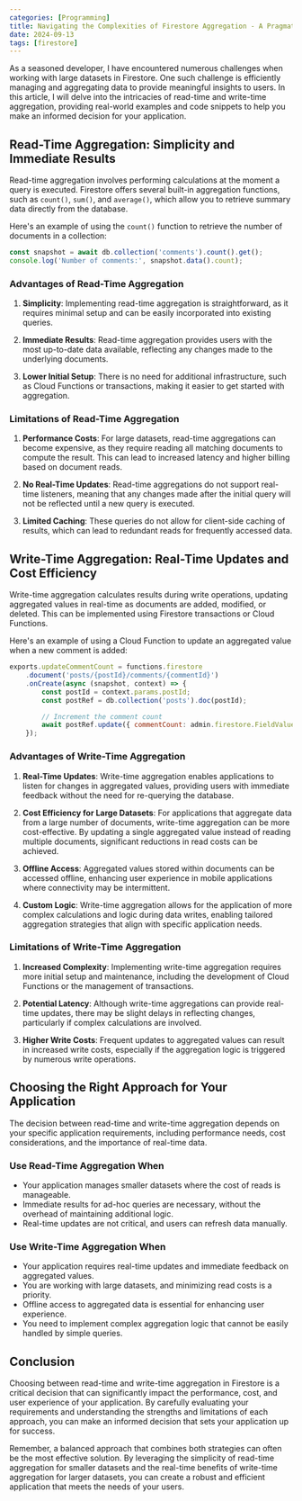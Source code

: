 ```yaml
---
categories: [Programming]
title: Navigating the Complexities of Firestore Aggregation - A Pragmatic Approach
date: 2024-09-13
tags: [firestore]
---
```


As a seasoned developer, I have encountered numerous challenges when working with large datasets in Firestore. One such challenge is efficiently managing and aggregating data to provide meaningful insights to users. In this article, I will delve into the intricacies of read-time and write-time aggregation, providing real-world examples and code snippets to help you make an informed decision for your application.

## Read-Time Aggregation: Simplicity and Immediate Results

Read-time aggregation involves performing calculations at the moment a query is executed. Firestore offers several built-in aggregation functions, such as `count()`, `sum()`, and `average()`, which allow you to retrieve summary data directly from the database.

Here's an example of using the `count()` function to retrieve the number of documents in a collection:

```javascript
const snapshot = await db.collection('comments').count().get();
console.log('Number of comments:', snapshot.data().count);
```

### Advantages of Read-Time Aggregation

1. **Simplicity**: Implementing read-time aggregation is straightforward, as it requires minimal setup and can be easily incorporated into existing queries.

2. **Immediate Results**: Read-time aggregation provides users with the most up-to-date data available, reflecting any changes made to the underlying documents.

3. **Lower Initial Setup**: There is no need for additional infrastructure, such as Cloud Functions or transactions, making it easier to get started with aggregation.

### Limitations of Read-Time Aggregation

1. **Performance Costs**: For large datasets, read-time aggregations can become expensive, as they require reading all matching documents to compute the result. This can lead to increased latency and higher billing based on document reads.

2. **No Real-Time Updates**: Read-time aggregations do not support real-time listeners, meaning that any changes made after the initial query will not be reflected until a new query is executed.

3. **Limited Caching**: These queries do not allow for client-side caching of results, which can lead to redundant reads for frequently accessed data.

## Write-Time Aggregation: Real-Time Updates and Cost Efficiency

Write-time aggregation calculates results during write operations, updating aggregated values in real-time as documents are added, modified, or deleted. This can be implemented using Firestore transactions or Cloud Functions.

Here's an example of using a Cloud Function to update an aggregated value when a new comment is added:

```javascript
exports.updateCommentCount = functions.firestore
    .document('posts/{postId}/comments/{commentId}')
    .onCreate(async (snapshot, context) => {
        const postId = context.params.postId;
        const postRef = db.collection('posts').doc(postId);

        // Increment the comment count
        await postRef.update({ commentCount: admin.firestore.FieldValue.increment(1) });
    });
```

### Advantages of Write-Time Aggregation

1. **Real-Time Updates**: Write-time aggregation enables applications to listen for changes in aggregated values, providing users with immediate feedback without the need for re-querying the database.

2. **Cost Efficiency for Large Datasets**: For applications that aggregate data from a large number of documents, write-time aggregation can be more cost-effective. By updating a single aggregated value instead of reading multiple documents, significant reductions in read costs can be achieved.

3. **Offline Access**: Aggregated values stored within documents can be accessed offline, enhancing user experience in mobile applications where connectivity may be intermittent.

4. **Custom Logic**: Write-time aggregation allows for the application of more complex calculations and logic during data writes, enabling tailored aggregation strategies that align with specific application needs.

### Limitations of Write-Time Aggregation

1. **Increased Complexity**: Implementing write-time aggregation requires more initial setup and maintenance, including the development of Cloud Functions or the management of transactions.

2. **Potential Latency**: Although write-time aggregations can provide real-time updates, there may be slight delays in reflecting changes, particularly if complex calculations are involved.

3. **Higher Write Costs**: Frequent updates to aggregated values can result in increased write costs, especially if the aggregation logic is triggered by numerous write operations.

## Choosing the Right Approach for Your Application

The decision between read-time and write-time aggregation depends on your specific application requirements, including performance needs, cost considerations, and the importance of real-time data.

### Use Read-Time Aggregation When

- Your application manages smaller datasets where the cost of reads is manageable.
- Immediate results for ad-hoc queries are necessary, without the overhead of maintaining additional logic.
- Real-time updates are not critical, and users can refresh data manually.

### Use Write-Time Aggregation When

- Your application requires real-time updates and immediate feedback on aggregated values.
- You are working with large datasets, and minimizing read costs is a priority.
- Offline access to aggregated data is essential for enhancing user experience.
- You need to implement complex aggregation logic that cannot be easily handled by simple queries.

## Conclusion

Choosing between read-time and write-time aggregation in Firestore is a critical decision that can significantly impact the performance, cost, and user experience of your application. By carefully evaluating your requirements and understanding the strengths and limitations of each approach, you can make an informed decision that sets your application up for success.

Remember, a balanced approach that combines both strategies can often be the most effective solution. By leveraging the simplicity of read-time aggregation for smaller datasets and the real-time benefits of write-time aggregation for larger datasets, you can create a robust and efficient application that meets the needs of your users.
